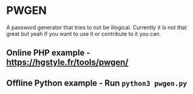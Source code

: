 # PWGEN
A password generator that tries to not be illogical. Currently it is not that great but yeah if you want to use it or contribute to it you can.

## Online PHP example - https://hgstyle.fr/tools/pwgen/
## Offline Python example - Run `python3 pwgen.py`
